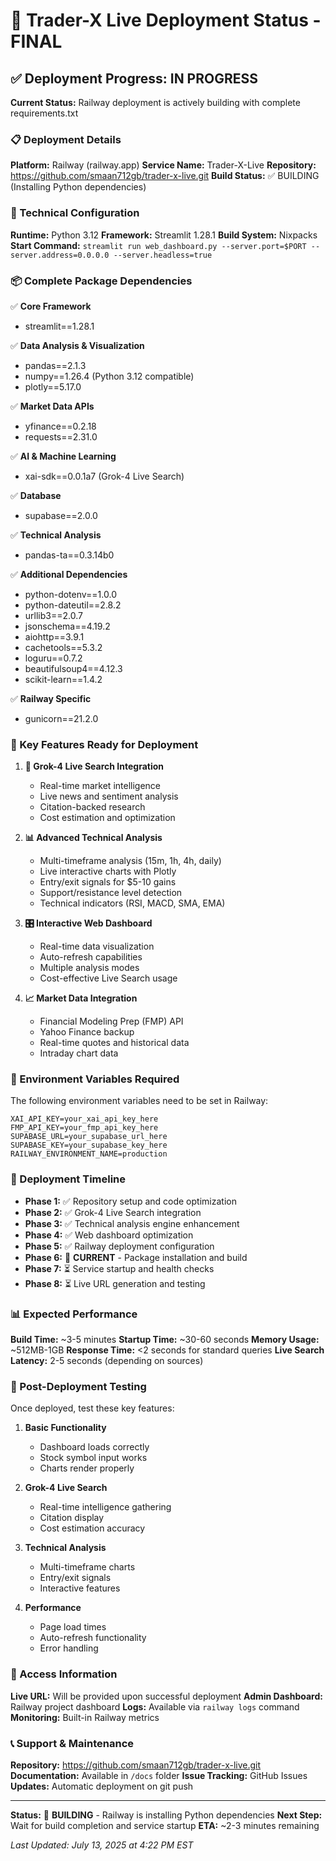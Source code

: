 # 🚀 Trader-X Live Deployment Status - FINAL

## ✅ Deployment Progress: IN PROGRESS

**Current Status:** Railway deployment is actively building with complete requirements.txt

### 📋 Deployment Details

**Platform:** Railway (railway.app)
**Service Name:** Trader-X-Live
**Repository:** https://github.com/smaan712gb/trader-x-live.git
**Build Status:** ✅ BUILDING (Installing Python dependencies)

### 🔧 Technical Configuration

**Runtime:** Python 3.12
**Framework:** Streamlit 1.28.1
**Build System:** Nixpacks
**Start Command:** `streamlit run web_dashboard.py --server.port=$PORT --server.address=0.0.0.0 --server.headless=true`

### 📦 Complete Package Dependencies

✅ **Core Framework**
- streamlit==1.28.1

✅ **Data Analysis & Visualization**
- pandas==2.1.3
- numpy==1.26.4 (Python 3.12 compatible)
- plotly==5.17.0

✅ **Market Data APIs**
- yfinance==0.2.18
- requests==2.31.0

✅ **AI & Machine Learning**
- xai-sdk==0.0.1a7 (Grok-4 Live Search)

✅ **Database**
- supabase==2.0.0

✅ **Technical Analysis**
- pandas-ta==0.3.14b0

✅ **Additional Dependencies**
- python-dotenv==1.0.0
- python-dateutil==2.8.2
- urllib3==2.0.7
- jsonschema==4.19.2
- aiohttp==3.9.1
- cachetools==5.3.2
- loguru==0.7.2
- beautifulsoup4==4.12.3
- scikit-learn==1.4.2

✅ **Railway Specific**
- gunicorn==21.2.0

### 🎯 Key Features Ready for Deployment

1. **🤖 Grok-4 Live Search Integration**
   - Real-time market intelligence
   - Live news and sentiment analysis
   - Citation-backed research
   - Cost estimation and optimization

2. **📊 Advanced Technical Analysis**
   - Multi-timeframe analysis (15m, 1h, 4h, daily)
   - Live interactive charts with Plotly
   - Entry/exit signals for $5-10 gains
   - Support/resistance level detection
   - Technical indicators (RSI, MACD, SMA, EMA)

3. **🎛️ Interactive Web Dashboard**
   - Real-time data visualization
   - Auto-refresh capabilities
   - Multiple analysis modes
   - Cost-effective Live Search usage

4. **📈 Market Data Integration**
   - Financial Modeling Prep (FMP) API
   - Yahoo Finance backup
   - Real-time quotes and historical data
   - Intraday chart data

### 🔐 Environment Variables Required

The following environment variables need to be set in Railway:

```
XAI_API_KEY=your_xai_api_key_here
FMP_API_KEY=your_fmp_api_key_here
SUPABASE_URL=your_supabase_url_here
SUPABASE_KEY=your_supabase_key_here
RAILWAY_ENVIRONMENT_NAME=production
```

### 🚀 Deployment Timeline

- **Phase 1:** ✅ Repository setup and code optimization
- **Phase 2:** ✅ Grok-4 Live Search integration
- **Phase 3:** ✅ Technical analysis engine enhancement
- **Phase 4:** ✅ Web dashboard optimization
- **Phase 5:** ✅ Railway deployment configuration
- **Phase 6:** 🔄 **CURRENT** - Package installation and build
- **Phase 7:** ⏳ Service startup and health checks
- **Phase 8:** ⏳ Live URL generation and testing

### 📊 Expected Performance

**Build Time:** ~3-5 minutes
**Startup Time:** ~30-60 seconds
**Memory Usage:** ~512MB-1GB
**Response Time:** <2 seconds for standard queries
**Live Search Latency:** 2-5 seconds (depending on sources)

### 🎯 Post-Deployment Testing

Once deployed, test these key features:

1. **Basic Functionality**
   - Dashboard loads correctly
   - Stock symbol input works
   - Charts render properly

2. **Grok-4 Live Search**
   - Real-time intelligence gathering
   - Citation display
   - Cost estimation accuracy

3. **Technical Analysis**
   - Multi-timeframe charts
   - Entry/exit signals
   - Interactive features

4. **Performance**
   - Page load times
   - Auto-refresh functionality
   - Error handling

### 🔗 Access Information

**Live URL:** Will be provided upon successful deployment
**Admin Dashboard:** Railway project dashboard
**Logs:** Available via `railway logs` command
**Monitoring:** Built-in Railway metrics

### 📞 Support & Maintenance

**Repository:** https://github.com/smaan712gb/trader-x-live.git
**Documentation:** Available in `/docs` folder
**Issue Tracking:** GitHub Issues
**Updates:** Automatic deployment on git push

---

**Status:** 🔄 **BUILDING** - Railway is installing Python dependencies
**Next Step:** Wait for build completion and service startup
**ETA:** ~2-3 minutes remaining

*Last Updated: July 13, 2025 at 4:22 PM EST*
